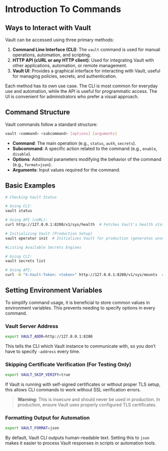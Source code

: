 # Introduction To Commands

## Ways to Interact with Vault

Vault can be accessed using three primary methods:

1. **Command Line Interface (CLI)**: The `vault` command is used for manual operations, automation, and scripting.
2. **HTTP API (cURL or any HTTP client)**: Used for integrating Vault with other applications, automation, or remote management.
3. **Vault UI**: Provides a graphical interface for interacting with Vault, useful for managing policies, secrets, and authentication.

Each method has its own use case. The CLI is most common for everyday use and automation, while the API is useful for programmatic access. The UI is convenient for administrators who prefer a visual approach.

## Command Structure

Vault commands follow a standard structure:

```bash
vault <command> <subcommand> [options] [arguments]
```

- **Command**: The main operation (e.g., `status`, `auth`, `secrets`).
- **Subcommand**: A specific action related to the command (e.g., `enable`, `disable`).
- **Options**: Additional parameters modifying the behavior of the command (e.g., `format=json`).
- **Arguments**: Input values required for the command.

## Basic Examples

```bash
# Checking Vault Status

# Using CLI:
vault status

# Using API (cURL):
curl http://127.0.0.1:8200/v1/sys/health  # Fetches Vault's health status
```

```bash
# Initializing Vault (Production Setup)
vault operator init  # Initializes Vault for production (generates unseal keys)
```

```bash
#Listing Available Secrets Engines

# Using CLI:
vault secrets list

# Using API:
curl -H "X-Vault-Token: <token>" http://127.0.0.1:8200/v1/sys/mounts  # Lists enabled secrets engines
```

## Setting Environment Variables

To simplify command usage, it is beneficial to store common values in environment variables. This prevents needing to specify options in every command.

### Vault Server Address

```bash
export VAULT_ADDR=http://127.0.0.1:8200
```

This tells the CLI which Vault instance to communicate with, so you don’t have to specify `-address` every time.

### Skipping Certificate Verification (For Testing Only)

```bash
export VAULT_SKIP_VERIFY=true
```

If Vault is running with self-signed certificates or without proper TLS setup, this allows CLI commands to work without SSL verification errors.

> **Warning:** This is insecure and should never be used in production. In production, ensure Vault uses properly configured TLS certificates.

### Formatting Output for Automation

```bash
export VAULT_FORMAT=json
```

By default, Vault CLI outputs human-readable text. Setting this to `json` makes it easier to process Vault responses in scripts or automation tools.